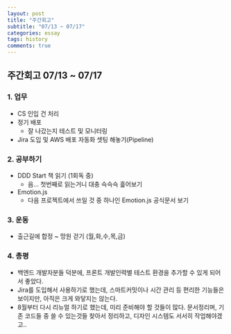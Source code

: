 ```yaml
---
layout: post
title: "주간회고"
subtitle: "07/13 ~ 07/17"
categories: essay
tags: history
comments: true
---
```


## 주간회고 07/13 ~ 07/17


### 1. 업무

- CS 인입 건 처리 
- 정기 배포
    - 잘 나갔는지 테스트 및 모니터링
- Jira 도입 및 AWS 배포 자동화 셋팅 해놓기(Pipeline)

### 2. 공부하기
- DDD Start 책 읽기 (1회독 중)
    - 음... 첫번째로 읽는거니 대충 슥슥슥 흝어보기
- Emotion.js 
    - 다음 프로젝트에서 쓰일 것 중 하나인 Emotion.js 공식문서 보기

### 3. 운동
- 출근길에 합정 ~ 망원 걷기 (월,화,수,목,금)

### 4. 총평

- 백엔드 개발자분들 덕분에, 프론트 개발인력별 테스트 환경을 추가할 수 있게 되어서 좋았다.
- Jira를 도입해서 사용하기로 했는데, 스마트커밋이나 시간 관리 등 편리한 기능들은 보이지만, 아직은 크게 와닿지는 않는다.
- 8월부터 다시 리뉴얼 하기로 했는데, 미리 준비해야 할 것들이 많다. 문서정리며, 기존 코드들 중 쓸 수 있는것들 찾아서 정리하고, 디자인 시스템도 서서히 작업해야겠고..
